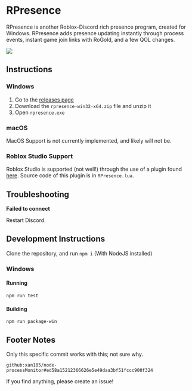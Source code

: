 # RPresence

RPresence is another Roblox-Discord rich presence program, created for Windows.
RPresence adds presence updating instantly through process events, instant game join links with RoGold, and a few QOL changes.

![](https://user-images.githubusercontent.com/23470032/150919773-e28fdbc2-5b05-4810-a030-1d05e6802b85.png)

## Instructions

### Windows

1. Go to the [releases page](https://github.com/6ixfalls/RPresence/releases)
2. Download the `rpresence-win32-x64.zip` file and unzip it
3. Open `rpresence.exe`

### macOS

MacOS Support is not currently implemented, and likely will not be.

### Roblox Studio Support

Roblox Studio is supported (not well!) through the use of a plugin found [here](https://www.roblox.com/library/7219012005/RPresence-Companion).
Source code of this plugin is in `RPresence.lua`.

## Troubleshooting

**Failed to connect**

Restart Discord.

## Development Instructions

Clone the repository, and run `npm i` (With NodeJS installed)

### Windows

#### Running

`npm run test`

#### Building

`npm run package-win`

## Footer Notes

Only this specific commit works with this; not sure why.

`github:xan105/node-processMonitor#ed58a15212366626e5e49daa3bf51fccc900f324`

If you find anything, please create an issue!
